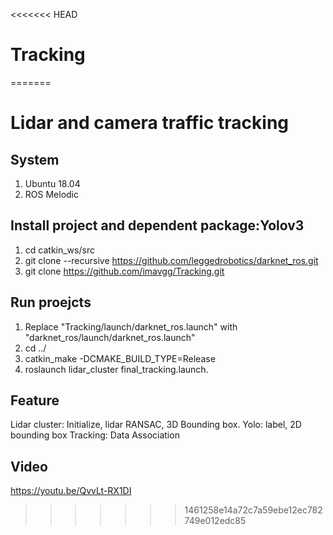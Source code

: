 <<<<<<< HEAD
# Tracking
=======
# Lidar and camera traffic tracking

## System
1.  Ubuntu 18.04
2.  ROS Melodic 


## Install project and dependent package:Yolov3 
1. cd catkin_ws/src
2. git clone --recursive https://github.com/leggedrobotics/darknet_ros.git
3. git clone https://github.com/imavgg/Tracking.git


## Run proejcts
1. Replace "Tracking/launch/darknet_ros.launch" with "darknet_ros/launch/darknet_ros.launch"
2. cd ../
3. catkin_make -DCMAKE_BUILD_TYPE=Release
4. roslaunch lidar_cluster final_tracking.launch.

## Feature 
Lidar cluster: Initialize, lidar RANSAC, 3D Bounding box.
Yolo: label, 2D bounding box
Tracking: Data Association

## Video
https://youtu.be/QvvLt-RX1DI

>>>>>>> 1461258e14a72c7a59ebe12ec782749e012edc85
